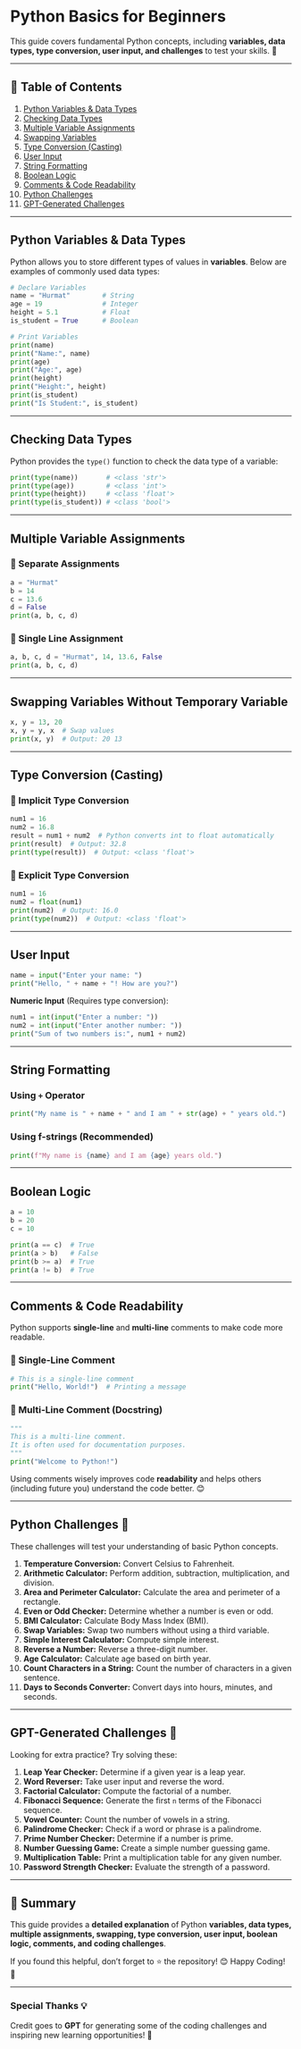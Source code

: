 # Python Basics for Beginners

This guide covers fundamental Python concepts, including **variables, data types, type conversion, user input, and challenges** to test your skills. 🚀

---

## 📖 Table of Contents
1. [Python Variables & Data Types](#python-variables--data-types)
2. [Checking Data Types](#checking-data-types)
3. [Multiple Variable Assignments](#multiple-variable-assignments)
4. [Swapping Variables](#swapping-variables)
5. [Type Conversion (Casting)](#type-conversion-casting)
6. [User Input](#user-input)
7. [String Formatting](#string-formatting)
8. [Boolean Logic](#boolean-logic)
9. [Comments & Code Readability](#comments--code-readability)
10. [Python Challenges](#python-challenges)
11. [GPT-Generated Challenges](#gpt-generated-challenges)

---

## Python Variables & Data Types
Python allows you to store different types of values in **variables**. Below are examples of commonly used data types:

```python
# Declare Variables
name = "Hurmat"        # String
age = 19               # Integer
height = 5.1           # Float
is_student = True      # Boolean  

# Print Variables
print(name)
print("Name:", name)
print(age)
print("Age:", age)
print(height)
print("Height:", height)
print(is_student)
print("Is Student:", is_student)
```

---

## Checking Data Types
Python provides the `type()` function to check the data type of a variable:

```python
print(type(name))       # <class 'str'>
print(type(age))        # <class 'int'>
print(type(height))     # <class 'float'>
print(type(is_student)) # <class 'bool'>
```

---

## Multiple Variable Assignments
### 📍 Separate Assignments
```python
a = "Hurmat"
b = 14
c = 13.6
d = False
print(a, b, c, d)
```

### 📍 Single Line Assignment
```python
a, b, c, d = "Hurmat", 14, 13.6, False
print(a, b, c, d)
```

---

## Swapping Variables Without Temporary Variable
```python
x, y = 13, 20
x, y = y, x  # Swap values
print(x, y)  # Output: 20 13
```

---

## Type Conversion (Casting)
### 📍 Implicit Type Conversion
```python
num1 = 16
num2 = 16.8
result = num1 + num2  # Python converts int to float automatically
print(result)  # Output: 32.8
print(type(result))  # Output: <class 'float'>
```

### 📍 Explicit Type Conversion
```python
num1 = 16
num2 = float(num1)
print(num2)  # Output: 16.0
print(type(num2))  # Output: <class 'float'>
```

---

## User Input
```python
name = input("Enter your name: ")
print("Hello, " + name + "! How are you?")
```

**Numeric Input** (Requires type conversion):
```python
num1 = int(input("Enter a number: "))
num2 = int(input("Enter another number: "))
print("Sum of two numbers is:", num1 + num2)
```

---

## String Formatting
### Using `+` Operator
```python
print("My name is " + name + " and I am " + str(age) + " years old.")
```

### Using f-strings (Recommended)
```python
print(f"My name is {name} and I am {age} years old.")
```

---

## Boolean Logic
```python
a = 10
b = 20
c = 10

print(a == c)  # True
print(a > b)   # False
print(b >= a)  # True
print(a != b)  # True
```

---

## Comments & Code Readability
Python supports **single-line** and **multi-line** comments to make code more readable.

### 📍 Single-Line Comment
```python
# This is a single-line comment
print("Hello, World!")  # Printing a message
```

### 📍 Multi-Line Comment (Docstring)
```python
"""
This is a multi-line comment.
It is often used for documentation purposes.
"""
print("Welcome to Python!")
```

Using comments wisely improves code **readability** and helps others (including future you) understand the code better. 😊

---

## Python Challenges 🚀
These challenges will test your understanding of basic Python concepts.

1. **Temperature Conversion:** Convert Celsius to Fahrenheit.
2. **Arithmetic Calculator:** Perform addition, subtraction, multiplication, and division.
3. **Area and Perimeter Calculator:** Calculate the area and perimeter of a rectangle.
4. **Even or Odd Checker:** Determine whether a number is even or odd.
5. **BMI Calculator:** Calculate Body Mass Index (BMI).
6. **Swap Variables:** Swap two numbers without using a third variable.
7. **Simple Interest Calculator:** Compute simple interest.
8. **Reverse a Number:** Reverse a three-digit number.
9. **Age Calculator:** Calculate age based on birth year.
10. **Count Characters in a String:** Count the number of characters in a given sentence.
11. **Days to Seconds Converter:** Convert days into hours, minutes, and seconds.

---

## GPT-Generated Challenges 🎯
Looking for extra practice? Try solving these:

1. **Leap Year Checker:** Determine if a given year is a leap year.
2. **Word Reverser:** Take user input and reverse the word.
3. **Factorial Calculator:** Compute the factorial of a number.
4. **Fibonacci Sequence:** Generate the first `n` terms of the Fibonacci sequence.
5. **Vowel Counter:** Count the number of vowels in a string.
6. **Palindrome Checker:** Check if a word or phrase is a palindrome.
7. **Prime Number Checker:** Determine if a number is prime.
8. **Number Guessing Game:** Create a simple number guessing game.
9. **Multiplication Table:** Print a multiplication table for any given number.
10. **Password Strength Checker:** Evaluate the strength of a password.

---

## 🚀 Summary
This guide provides a **detailed explanation** of Python **variables, data types, multiple assignments, swapping, type conversion, user input, boolean logic, comments, and coding challenges**.

If you found this helpful, don’t forget to ⭐ the repository! 😊 Happy Coding! 🚀

---

### Special Thanks 💡
Credit goes to **GPT** for generating some of the coding challenges and inspiring new learning opportunities! 🎉

